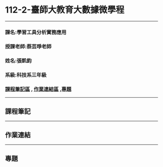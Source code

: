 # 112-2-臺師大教育大數據微學程
***
### 課名:學習工具分析實務應用
### 授課老師:蔡芸琤老師
### 姓名:張凱鈞
### 系級:科技系三年級
### [課程筆記區](https://github.com/eric40971116H/112-2-/blob/main/README.md#%E8%AA%B2%E7%A8%8B%E7%AD%86%E8%A8%98) , [作業連結區](https://github.com/eric40971116H/112-2-/blob/main/README.md#%E4%BD%9C%E6%A5%AD%E9%80%A3%E7%B5%90) ,[專題](https://github.com/eric40971116H/112-2-/blob/main/README.md#%E5%B0%88%E9%A1%8C)
***

## 課程筆記
***
## 作業連結
***
## 專題
